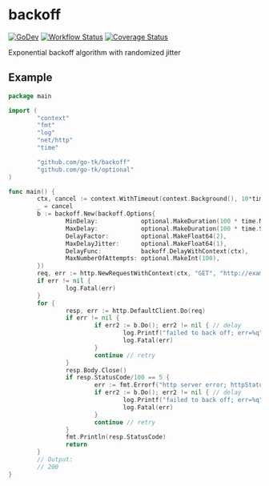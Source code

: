 # backoff

[![GoDev](https://pkg.go.dev/badge/golang.org/x/pkgsite.svg)](https://pkg.go.dev/github.com/go-tk/backoff
) [![Workflow Status](https://github.com/go-tk/optional/actions/workflows/default.yaml/badge.svg)](https://github.com/go-tk/optional/actions
) [![Coverage Status](https://codecov.io/gh/go-tk/backoff/branch/master/graph/badge.svg)](https://codecov.io/gh/go-tk/backoff
)

Exponential backoff algorithm with randomized jitter

## Example

```go
package main

import (
        "context"
        "fmt"
        "log"
        "net/http"
        "time"

        "github.com/go-tk/backoff"
        "github.com/go-tk/optional"
)

func main() {
        ctx, cancel := context.WithTimeout(context.Background(), 10*time.Second)
        _ = cancel
        b := backoff.New(backoff.Options{
                MinDelay:            optional.MakeDuration(100 * time.Millisecond), // default
                MaxDelay:            optional.MakeDuration(100 * time.Second),      // default
                DelayFactor:         optional.MakeFloat64(2),                       // default
                MaxDelayJitter:      optional.MakeFloat64(1),                       // default
                DelayFunc:           backoff.DelayWithContext(ctx),                 // with respect to ctx
                MaxNumberOfAttempts: optional.MakeInt(100),                         // default
        })
        req, err := http.NewRequestWithContext(ctx, "GET", "http://example.com/", nil)
        if err != nil {
                log.Fatal(err)
        }
        for {
                resp, err := http.DefaultClient.Do(req)
                if err != nil {
                        if err2 := b.Do(); err2 != nil { // delay
                                log.Printf("failed to back off; err=%q", err2)
                                log.Fatal(err)
                        }
                        continue // retry
                }
                resp.Body.Close()
                if resp.StatusCode/100 == 5 {
                        err := fmt.Errorf("http server error; httpStatusCode=%v", resp.StatusCode)
                        if err2 := b.Do(); err2 != nil { // delay
                                log.Printf("failed to back off; err=%q", err2)
                                log.Fatal(err)
                        }
                        continue // retry
                }
                fmt.Println(resp.StatusCode)
                return
        }
        // Output:
        // 200
}
```

